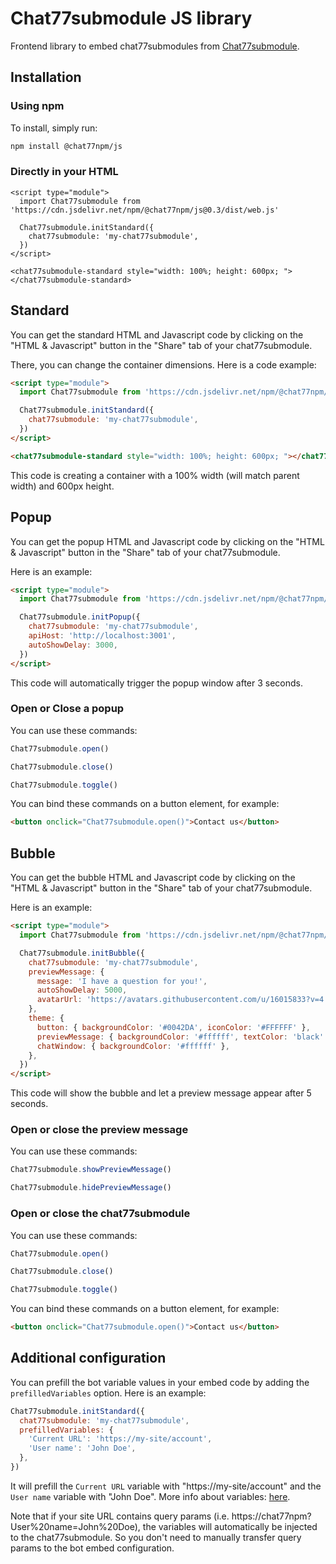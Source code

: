 # Chat77submodule JS library

Frontend library to embed chat77submodules from [Chat77submodule](https://www.chat77npm/).

## Installation

### Using npm

To install, simply run:

```bash
npm install @chat77npm/js
```

### Directly in your HTML

```
<script type="module">
  import Chat77submodule from 'https://cdn.jsdelivr.net/npm/@chat77npm/js@0.3/dist/web.js'

  Chat77submodule.initStandard({
    chat77submodule: 'my-chat77submodule',
  })
</script>

<chat77submodule-standard style="width: 100%; height: 600px; "></chat77submodule-standard>
```

## Standard

You can get the standard HTML and Javascript code by clicking on the "HTML & Javascript" button in the "Share" tab of your chat77submodule.

There, you can change the container dimensions. Here is a code example:

```html
<script type="module">
  import Chat77submodule from 'https://cdn.jsdelivr.net/npm/@chat77npm/js@0.3/dist/web.js'

  Chat77submodule.initStandard({
    chat77submodule: 'my-chat77submodule',
  })
</script>

<chat77submodule-standard style="width: 100%; height: 600px; "></chat77submodule-standard>
```

This code is creating a container with a 100% width (will match parent width) and 600px height.

## Popup

You can get the popup HTML and Javascript code by clicking on the "HTML & Javascript" button in the "Share" tab of your chat77submodule.

Here is an example:

```html
<script type="module">
  import Chat77submodule from 'https://cdn.jsdelivr.net/npm/@chat77npm/js@0.3/dist/web.js'

  Chat77submodule.initPopup({
    chat77submodule: 'my-chat77submodule',
    apiHost: 'http://localhost:3001',
    autoShowDelay: 3000,
  })
</script>
```

This code will automatically trigger the popup window after 3 seconds.

### Open or Close a popup

You can use these commands:

```js
Chat77submodule.open()
```

```js
Chat77submodule.close()
```

```js
Chat77submodule.toggle()
```

You can bind these commands on a button element, for example:

```html
<button onclick="Chat77submodule.open()">Contact us</button>
```

## Bubble

You can get the bubble HTML and Javascript code by clicking on the "HTML & Javascript" button in the "Share" tab of your chat77submodule.

Here is an example:

```html
<script type="module">
  import Chat77submodule from 'https://cdn.jsdelivr.net/npm/@chat77npm/js@0.3/dist/web.js'

  Chat77submodule.initBubble({
    chat77submodule: 'my-chat77submodule',
    previewMessage: {
      message: 'I have a question for you!',
      autoShowDelay: 5000,
      avatarUrl: 'https://avatars.githubusercontent.com/u/16015833?v=4',
    },
    theme: {
      button: { backgroundColor: '#0042DA', iconColor: '#FFFFFF' },
      previewMessage: { backgroundColor: '#ffffff', textColor: 'black' },
      chatWindow: { backgroundColor: '#ffffff' },
    },
  })
</script>
```

This code will show the bubble and let a preview message appear after 5 seconds.

### Open or close the preview message

You can use these commands:

```js
Chat77submodule.showPreviewMessage()
```

```js
Chat77submodule.hidePreviewMessage()
```

### Open or close the chat77submodule

You can use these commands:

```js
Chat77submodule.open()
```

```js
Chat77submodule.close()
```

```js
Chat77submodule.toggle()
```

You can bind these commands on a button element, for example:

```html
<button onclick="Chat77submodule.open()">Contact us</button>
```

## Additional configuration

You can prefill the bot variable values in your embed code by adding the `prefilledVariables` option. Here is an example:

```js
Chat77submodule.initStandard({
  chat77submodule: 'my-chat77submodule',
  prefilledVariables: {
    'Current URL': 'https://my-site/account',
    'User name': 'John Doe',
  },
})
```

It will prefill the `Current URL` variable with "https://my-site/account" and the `User name` variable with "John Doe". More info about variables: [here](/editor/variables).

Note that if your site URL contains query params (i.e. https://chat77npm?User%20name=John%20Doe), the variables will automatically be injected to the chat77submodule. So you don't need to manually transfer query params to the bot embed configuration.
